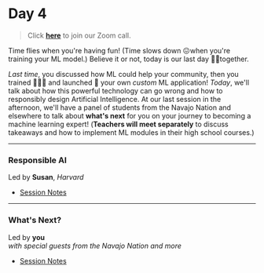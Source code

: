# Day 4

>Click **[here](https://www.google.com)** to join our Zoom call.

Time flies when you're having fun!  (Time slows down 😖when you're training your ML model.)  Believe it or not, today is our last day 🥺😭together.

*Last time*, you discussed how ML could help your community, then you trained 👩🏽‍🏫 and launched 🚀 your own *custom* ML application!  *Today*, we'll talk about how this powerful technology can go wrong and how to responsibly design Artificial Intelligence.  At our last session in the afternoon, we'll have a panel of students from the Navajo Nation and elsewhere to talk about **what's next** for you on your journey to becoming a machine learning expert!  (**Teachers will meet separately** to discuss takeaways and how to implement ML modules in their high school courses.)

***

### Responsible AI
<div class="message">
Led by <b>Susan</b>, <i>Harvard</i>
</div>

* [Session Notes](responsible)

***

### What's Next?
<div class="message">
Led by <b>you</b><br>
<i>with special guests from the Navajo Nation and more</i>
</div>

* [Session Notes](pretrained)